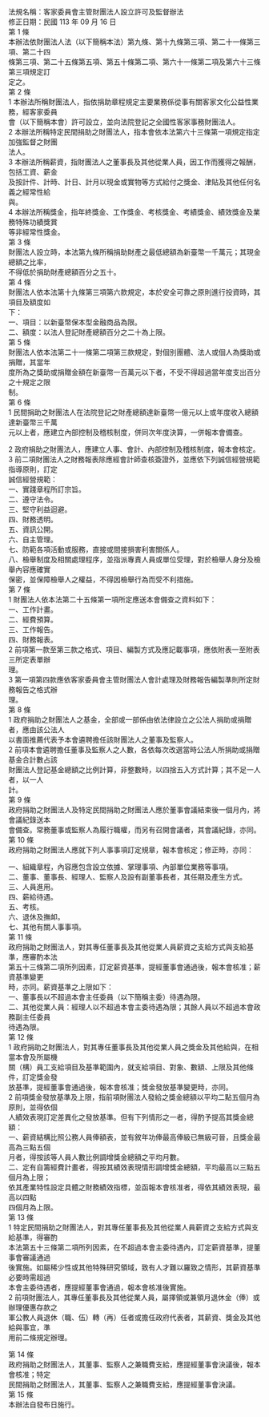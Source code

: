 法規名稱：客家委員會主管財團法人設立許可及監督辦法  
修正日期：民國 113 年 09 月 16 日  
第 1 條  
本辦法依財團法人法（以下簡稱本法）第九條、第十九條第三項、第二十一條第三項、第二十四  
條第三項、第二十五條第五項、第五十條第二項、第六十一條第二項及第六十三條第三項規定訂  
定之。  
第 2 條  
1 本辦法所稱財團法人，指依捐助章程規定主要業務係從事有關客家文化公益性業務，經客家委員  
會（以下簡稱本會）許可設立，並向法院登記之全國性客家事務財團法人。  
2 本辦法所稱特定民間捐助之財團法人，指本會依本法第六十三條第一項規定指定加強監督之財團  
法人。  
3 本辦法所稱薪資，指財團法人之董事長及其他從業人員，因工作而獲得之報酬，包括工資、薪金  
及按計件、計時、計日、計月以現金或實物等方式給付之獎金、津貼及其他任何名義之經常性給  
與。  
4 本辦法所稱獎金，指年終獎金、工作獎金、考核獎金、考績獎金、績效獎金及業務特殊功績獎賞  
等非經常性獎金。  
第 3 條  
財團法人設立時，本法第九條所稱捐助財產之最低總額為新臺幣一千萬元；其現金總額之比率，  
不得低於捐助財產總額百分之五十。  
第 4 條  
財團法人依本法第十九條第三項第六款規定，本於安全可靠之原則進行投資時，其項目及額度如  
下：  
一、項目：以新臺幣保本型金融商品為限。  
二、額度：以法人登記財產總額百分之二十為上限。  
第 5 條  
財團法人依本法第二十一條第二項第三款規定，對個別團體、法人或個人為獎助或捐贈，其當年  
度所為之獎助或捐贈金額在新臺幣一百萬元以下者，不受不得超過當年度支出百分之十規定之限  
制。  
第 6 條  
1 民間捐助之財團法人在法院登記之財產總額達新臺幣一億元以上或年度收入總額達新臺幣三千萬  
元以上者，應建立內部控制及稽核制度，併同次年度決算，一併報本會備查。  


2 政府捐助之財團法人，應建立人事、會計、內部控制及稽核制度，報本會核定。  
3 前二項財團法人之財務報表除應經會計師查核簽證外，並應依下列誠信經營規範指導原則，訂定  
誠信經營規範：  
一、實踐章程所訂宗旨。  
二、遵守法令。  
三、堅守利益迴避。  
四、財務透明。  
五、資訊公開。  
六、自主管理。  
七、防範各項活動或服務，直接或間接損害利害關係人。  
八、檢舉制度及相關處理程序，並指派專責人員或單位受理，對於檢舉人身分及檢舉內容應確實  
保密，並保障檢舉人之權益，不得因檢舉行為而受不利措施。  
第 7 條  
1 財團法人依本法第二十五條第一項所定應送本會備查之資料如下：  
一、工作計畫。  
二、經費預算。  
三、工作報告。  
四、財務報表。  
2 前項第一款至第三款之格式、項目、編製方式及應記載事項，應依附表一至附表三所定表單辦  
理。  
3 第一項第四款應依客家委員會主管財團法人會計處理及財務報告編製準則所定財務報告之格式辦  
理。  
第 8 條  
1 政府捐助之財團法人之基金，全部或一部係由依法律設立之公法人捐助或捐贈者，應由該公法人  
以書面推薦代表予本會遴聘擔任該財團法人之董事及監察人。  
2 前項本會遴聘擔任董事及監察人之人數，各依每次改選當時公法人所捐助或捐贈基金合計數占該  
財團法人登記基金總額之比例計算，非整數時，以四捨五入方式計算；其不足一人者，以一人  
計。  
第 9 條  
政府捐助之財團法人及特定民間捐助之財團法人應於董事會議結束後一個月內，將會議紀錄送本  
會備查。常務董事或監察人為履行職權，而另有召開會議者，其會議紀錄，亦同。  
第 10 條  
政府捐助之財團法人應就下列人事事項訂定規章，報本會核定；修正時，亦同：  


一、組織章程，內容應包含設立依據、掌理事項、內部單位業務等事項。  
二、董事、董事長、經理人、監察人及設有副董事長者，其任期及產生方式。  
三、人員進用。  
四、薪給待遇。  
五、考核。  
六、退休及撫卹。  
七、其他有關人事事項。  
第 11 條  
政府捐助之財團法人，對其專任董事長及其他從業人員薪資之支給方式與支給基準，應審酌本法  
第五十三條第二項所列因素，訂定薪資基準，提經董事會通過後，報本會核准；薪資基準變更  
時，亦同。薪資基準之上限如下：  
一、董事長以不超過本會主任委員（以下簡稱主委）待遇為限。  
二、其他從業人員：經理人以不超過本會主委待遇為限；其餘人員以不超過本會政務副主任委員  
待遇為限。  
第 12 條  
1 政府捐助之財團法人，對其專任董事長及其他從業人員之獎金及其他給與，在相當本會及所屬機  
關（構）員工支給項目及基準範圍內，就支給項目、對象、數額、上限及其他條件，訂定獎金發  
放基準，提經董事會通過後，報本會核准；獎金發放基準變更時，亦同。  
2 前項獎金發放基準及上限，指前項財團法人發給之獎金總額以平均二點五個月為原則，並得依個  
人績效表現訂定差異化之發放基準。但有下列情形之一者，得酌予提高其獎金總額：  
一、薪資結構比照公務人員俸額表，並有敘年功俸最高俸級已無級可晉，且獎金最高為三點五個  
月者，得按該等人員人數比例調增獎金總額之平均月數。  
二、定有自籌經費計畫者，得按其績效表現情形調增獎金總額，平均最高以三點五個月為上限；  
依其產業特性設定具體之財務績效指標，並函報本會核准者，得依其績效表現，最高以四點  
四個月為上限。  
第 13 條  
1 特定民間捐助之財團法人，對其專任董事長及其他從業人員薪資之支給方式與支給基準，得審酌  
本法第五十三條第二項所列因素，在不超過本會主委待遇內，訂定薪資基準，提董事會審議通過  
後實施。如屬稀少性或其他特殊研究領域，致有人才難以羅致之情形，其薪資基準必要時需超過  
本會主委待遇者，應提經董事會通過，報本會核准後實施。  
2 前項財團法人，其專任董事長及其他從業人員，屬擇領或兼領月退休金（俸）或辦理優惠存款之  
軍公教人員退休（職、伍）轉（再）任者或擔任政府代表者，其薪資、獎金及其他給與事宜，準  
用前二條規定辦理。  


第 14 條  
政府捐助之財團法人，其董事、監察人之兼職費支給，應提經董事會決議後，報本會核准；特定  
民間捐助之財團法人，其董事、監察人之兼職費支給，應提經董事會決議。  
第 15 條  
本辦法自發布日施行。  


